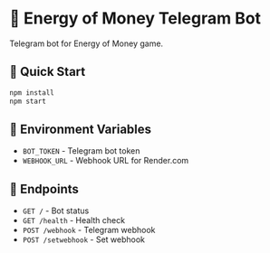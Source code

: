 # 🤖 Energy of Money Telegram Bot

Telegram bot for Energy of Money game.

## 🚀 Quick Start

```bash
npm install
npm start
```

## 🔧 Environment Variables

- `BOT_TOKEN` - Telegram bot token
- `WEBHOOK_URL` - Webhook URL for Render.com

## 📡 Endpoints

- `GET /` - Bot status
- `GET /health` - Health check
- `POST /webhook` - Telegram webhook
- `POST /setwebhook` - Set webhook
